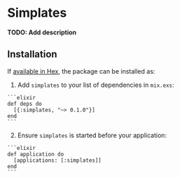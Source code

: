 # Simplates

**TODO: Add description**

## Installation

If [available in Hex](https://hex.pm/docs/publish), the package can be installed as:

  1. Add `simplates` to your list of dependencies in `mix.exs`:

    ```elixir
    def deps do
      [{:simplates, "~> 0.1.0"}]
    end
    ```

  2. Ensure `simplates` is started before your application:

    ```elixir
    def application do
      [applications: [:simplates]]
    end
    ```

